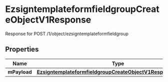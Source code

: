 

# EzsigntemplateformfieldgroupCreateObjectV1Response

Response for POST /1/object/ezsigntemplateformfieldgroup

## Properties

| Name | Type | Description | Notes |
|------------ | ------------- | ------------- | -------------|
|**mPayload** | [**EzsigntemplateformfieldgroupCreateObjectV1ResponseMPayload**](EzsigntemplateformfieldgroupCreateObjectV1ResponseMPayload.md) |  |  |



